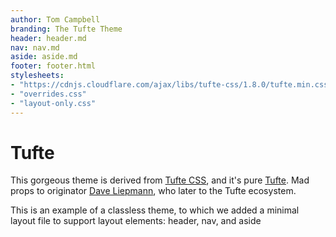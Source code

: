 ```yaml
---
author: Tom Campbell
branding: The Tufte Theme
header: header.md
nav: nav.md
aside: aside.md
footer: footer.html
stylesheets:
- "https://cdnjs.cloudflare.com/ajax/libs/tufte-css/1.8.0/tufte.min.css"
- "overrides.css"
- "layout-only.css"
---
```

# Tufte

This gorgeous theme is derived from [Tufte CSS](https://edwardtufte.github.io/tufte-css/),
and it's pure [Tufte](https://www.edwardtufte.com).
Mad props to originator [Dave Liepmann](https://www.daveliepmann.com), who later
to the Tufte ecosystem.

This is an example of a classless theme, to which we
added a minimal layout file to support layout elements:
header, nav, and aside
